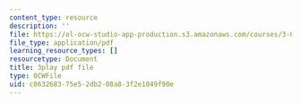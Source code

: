 ```yaml
---
content_type: resource
description: ''
file: https://ol-ocw-studio-app-production.s3.amazonaws.com/courses/3-091sc-introduction-to-solid-state-chemistry-fall-2010/c863268375e52db208a83f2e1049f90e_xu-p6Ffh-A.pdf
file_type: application/pdf
learning_resource_types: []
resourcetype: Document
title: 3play pdf file
type: OCWFile
uid: c8632683-75e5-2db2-08a8-3f2e1049f90e
---
```

